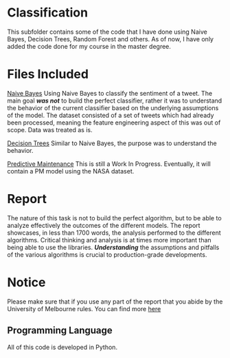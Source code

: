 # Classification
This subfolder contains some of the code that I have done using Naive Bayes, Decision Trees, Random Forest and others. As of now, I have only added the code done for my course in the master degree.

# Files Included
[Naive Bayes](https://github.com/dazajuandaniel/Machine-Learning/blob/master/Classification/Naive%20Bayes%20Twitter%20Sentiment.ipynb) Using Naive Bayes to classify the sentiment of a tweet. The main goal ***was not*** to build the perfect classifier, rather it was to understand the behavior of the current classifier based on the underlying assumptions of the model. The dataset consisted of a set of tweets which had already been processed, meaning the feature engineering aspect of this was out of scope. Data was treated as is.

[Decision Trees](https://github.com/dazajuandaniel/Machine-Learning/blob/master/Classification/Decision%20Tree%20Twitter%20Sentiment.ipynb) Similar to Naive Bayes, the purpose was to understand the behavior.

[Predictive Maintenance](https://github.com/dazajuandaniel/Machine-Learning/blob/master/Classification/Predictive%20Maintenance.ipynb) This is still a Work In Progress. Eventually, it will contain a PM model using the NASA dataset.

# Report
The nature of this task is not to build the perfect algorithm, but to be able to analyze effectively the outcomes of the different models. The report showcases, in less than 1700 words, the analysis performed to the different algorithms. Critical thinking and analysis is at times more important than being able to use the libraries. ***Understanding*** the assumptions and pitfalls of the various algorithms is crucial to production-grade developments.

# Notice
Please make sure that if you use any part of the report that you abide by the University of Melbourne rules.
You can find more [here](http://academicintegrity.unimelb.edu.au/)

## Programming Language
All of this code is developed in Python.